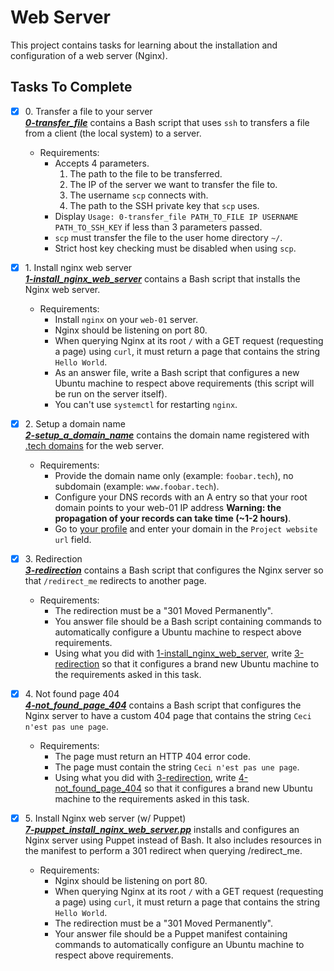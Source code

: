 # Web Server

This project contains tasks for learning about the installation and configuration of a web server (Nginx).

## Tasks To Complete

+ [x] 0\. Transfer a file to your server<br/>_**[0-transfer_file](0-transfer_file)**_ contains a Bash script that uses `ssh` to transfers a file from a client (the local system) to a server.
  + Requirements:
    + Accepts 4 parameters.
      1. The path to the file to be transferred.
      2. The  IP of the server we want to transfer the file to.
      3. The username `scp` connects with.
      4. The path to the SSH private key that `scp` uses.
    + Display `Usage: 0-transfer_file PATH_TO_FILE IP USERNAME PATH_TO_SSH_KEY` if less than 3 parameters passed.
    + `scp` must transfer the file to the user home directory `~/`.
    + Strict host key checking must be disabled when using `scp`.

+ [x] 1\. Install nginx web server<br/>_**[1-install_nginx_web_server](1-install_nginx_web_server)**_ contains a Bash script that installs the Nginx web server.
  + Requirements:
    + Install `nginx` on your `web-01` server.
    + Nginx should be listening on port 80.
    + When querying Nginx at its root `/` with a GET request (requesting a page) using `curl`, it must return a page that contains the string `Hello World`.
    + As an answer file, write a Bash script that configures a new Ubuntu machine to respect above requirements (this script will be run on the server itself).
    + You can't use `systemctl` for restarting `nginx`.

+ [x] 2\. Setup a domain name<br/>_**[2-setup_a_domain_name](2-setup_a_domain_name)**_ contains the domain name registered with [.tech domains](https://get.tech) for the web server.
  + Requirements:
    + Provide the domain name only (example: `foobar.tech`), no subdomain (example: `www.foobar.tech`).
    + Configure your DNS records with an A entry so that your root domain points to your web-01 IP address **Warning: the propagation of your records can take time (~1-2 hours)**.
    + Go to [your profile](https://alx-intranet.hbtn.io/users/my_profile) and enter your domain in the `Project website url` field.

+ [x] 3\. Redirection<br/>_**[3-redirection](3-redirection)**_ contains a Bash script that configures the Nginx server so that `/redirect_me` redirects to another page.
  + Requirements:
    + The redirection must be a "301 Moved Permanently".
    + You answer file should be a Bash script containing commands to automatically configure a Ubuntu machine to respect above requirements.
    + Using what you did with [1-install_nginx_web_server](1-install_nginx_web_server), write [3-redirection](3-redirection) so that it configures a brand new Ubuntu machine to the requirements asked in this task.

+ [x] 4\. Not found page 404<br/>_**[4-not_found_page_404](4-not_found_page_404)**_ contains a Bash script that configures the Nginx server to have a custom 404 page that contains the string `Ceci n'est pas une page`.
  + Requirements:
    + The page must return an HTTP 404 error code.
    + The page must contain the string `Ceci n'est pas une page`.
    + Using what you did with [3-redirection](3-redirection), write [4-not_found_page_404](4-not_found_page_404) so that it configures a brand new Ubuntu machine to the requirements asked in this task.

+ [x] 5\. Install Nginx web server (w/ Puppet)<br/>_**[7-puppet_install_nginx_web_server.pp](7-puppet_install_nginx_web_server.pp)**_ installs and configures an Nginx server using Puppet instead of Bash. It also includes resources in the manifest to perform a 301 redirect when querying /redirect_me.
  + Requirements:
    + Nginx should be listening on port 80.
    + When querying Nginx at its root `/` with a GET request (requesting a page) using `curl`, it must return a page that contains the string `Hello World`.
    + The redirection must be a "301 Moved Permanently".
    + Your answer file should be a Puppet manifest containing commands to automatically configure an Ubuntu machine to respect above requirements.